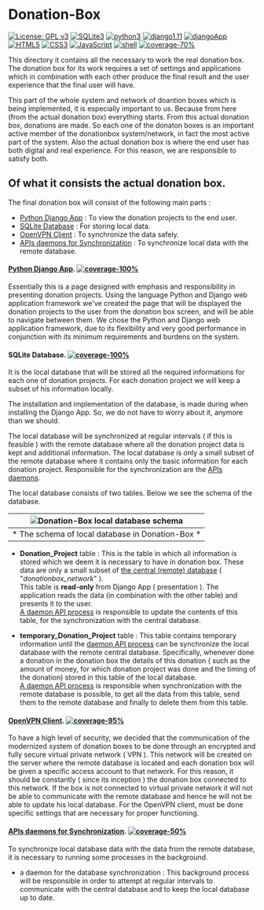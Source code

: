 # Donation-Box
[![License: GPL v3](https://img.shields.io/badge/License-GPL%20v3-blue.svg)](https://www.gnu.org/licenses/gpl-3.0)
[![SQLite3](https://img.shields.io/badge/Database-SQLite3-brightgreen.svg)](https://www.sqlite.org/)
[![python3](https://img.shields.io/badge/Python-3.x-blue.svg)](https://www.python.org/downloads/)
[![django1.11](https://img.shields.io/badge/Django-1.11.4-green.svg)](https://docs.djangoproject.com/en/1.11/releases/1.11.4/)
[![djangoApp](https://img.shields.io/badge/DjangoApp-v1-orange.svg)](https://github.com/eellak/gsoc17-donationbox/tree/master/Donation-Box/DjangoApp/donationProjects/presentation)
[![HTML5](https://img.shields.io/badge/HTML-5-red.svg)](https://www.w3.org/TR/html5/) [![CSS3](https://img.shields.io/badge/CSS-3-blue.svg)](https://www.w3.org/Style/CSS/Overview.en.html) [![JavaScript](https://img.shields.io/badge/Java-Script-yellow.svg)](https://www.javascript.com/) [![shell](https://img.shields.io/badge/other-Shell-orange.svg)](https://en.wikipedia.org/wiki/Shell_script)
[![coverage-70%](https://img.shields.io/badge/coverage-70%25-green.svg)](https://github.com/eellak/gsoc17-donationbox/tree/master/Donation-Box)


This directory it contains all the necessary to work the real donation box.<br>
The donation box for its work requires a set of settings and applications which in combination with each other produce the final result and the user experience that the final user will have.

This part of the whole system and network of doantion boxes which is being implemented, it is especially important to us. Because from here (from the actual donation box) everything starts. From this actual donation box, donations are made. So each one of the donaton boxes is an important active member of the donationbox system/network, in fact the most active part of the system.
Also the actual donation box is where the end user has both digital and real experience. For this reason, we are responsible to satisfy both.


## Of what it consists the actual donation box.
The final donation box will consist of the following main parts :
* [Python Django App](https://github.com/eellak/gsoc17-donationbox/tree/master/Donation-Box/DjangoApp) : To view the donation projects to the end user.
* [SQLite Database](https://github.com/eellak/gsoc17-donationbox/tree/master/Donation-Box#sqlite-database-) : For storing local data.
* [OpenVPN Client](https://github.com/eellak/gsoc17-donationbox/tree/master/Donation-Box/OpenVPN%20Client) : To synchronize the data safely.
* [APIs daemons for Synchronization](https://github.com/eellak/gsoc17-donationbox/tree/master/Donation-Box/APIs%20daemons%20for%20Synchronization) : To synchronize local data with the remote database.

#### [Python Django App](https://github.com/eellak/gsoc17-donationbox/tree/master/Donation-Box/DjangoApp). [![coverage-100%](https://img.shields.io/badge/coverage-100%25-brightgreen.svg)](https://github.com/eellak/gsoc17-donationbox/tree/master/Donation-Bo)
Essentially this is a page designed with emphasis and responsibility in presenting donation projects. Using the language Python and Django web application framework we've created the page that will be displayed the donation projects to the user from the donation box screen, and will be able to navigate between them.
We chose the Python and Django web application framework, due to its flexibility and very good performance in conjunction with its minimum requirements and burdens on the system.

<!-- [![Future](https://img.shields.io/badge/Feature-Future-red.svg)](https://github.com/eellak/gsoc17-donationbox/tree/master/Donation-Box) -->


#### SQLite Database. [![coverage-100%](https://img.shields.io/badge/coverage-100%25-brightgreen.svg)](https://github.com/eellak/gsoc17-donationbox/tree/master/Donation-Box)
It is the local database that will be stored all the required informations for each one of donation projects. For each donation project we will keep a subset of his information locally.

The installation and implementation of the database, is made during when installing the Django App. So, we do not have to worry about it, anymore than we should.

 The local database will be synchronized at regular intervals ( if this is feasible ) with the remote database where all the donation project data is kept and additional information. The local database is only a small subset of the remote database where it contains only the basic information for each donation project.
Responsible for the synchronization are the [APIs daemons](https://github.com/eellak/gsoc17-donationbox/tree/master/Donation-Box/APIs%20daemons%20for%20Synchronizatio).

The local database consists of two tables. Below we see the schema of the database.


| ![Donation-Box local database schema](https://raw.githubusercontent.com/eellak/gsoc17-donationbox/master/Donation-Box/sqlite_database.png) |
|:--:|
| * The schema of local database in Donation-Box * |

* **Donation_Project** table : This is the table in which all information is stored  which we deem it is necessary to have in donation box. These data are only a small subset of [the central (remote) database](https://github.com/eellak/gsoc17-donationbox/tree/master/Donation-Box) ( "*donationbox_network*" ).<br>
This table is **read-only** from Django App ( presentation ). The application reads the data (in combination with the other table) and presents it to the user. <br>
[A daemon API process](https://github.com/eellak/gsoc17-donationbox/tree/master/Donation-Box/APIs%20daemons%20for%20Synchronization) is responsible to update the contents of this table, for the synchronization with the central database.

* **temporary_Donation_Project** table : This table contains temporary information until the [daemon API process](https://github.com/eellak/gsoc17-donationbox/tree/master/Donation-Box/APIs%20daemons%20for%20Synchronization) can be synchronize the local database with the remote central database. Specifically, whenever done a donation in the donation box the details of this donation ( such as the amount of money, for which donation project was done and the timing of the donation) stored in this table of the local database. <br>
[A daemon API process](https://github.com/eellak/gsoc17-donationbox/tree/master/Donation-Box/APIs%20daemons%20for%20Synchronization) is responsible when synchronization with the remote database is possible, to get all the data from this table, send them to the remote database and finally to delete them from this table.

#### [OpenVPN Client](https://github.com/eellak/gsoc17-donationbox/tree/master/Donation-Box/OpenVPN%20Client).  [![coverage-95%](https://img.shields.io/badge/coverage-100%25-brightgreen.svg)](https://github.com/eellak/gsoc17-donationbox/tree/master/Donation-Box)
To have a high level of security, we decided that the communication of the modernized system of donation boxes to be done through an encrypted and fully secure virtual private network ( VPN ). This network will be created on the server where the remote database is located and each donation box will be given a specific access account to that network. For this reason, it should be constantly ( since its inception ) the donation box connected to this network.
If the box is not connected to virtual private network it will not be able to communicate with the remote database and hence he will not be able to update his local database.
For the OpenVPN client, must be done specific settings that are necessary for proper functioning.


#### [APIs daemons for Synchronization](https://github.com/eellak/gsoc17-donationbox/tree/master/Donation-Box/APIs%20daemons%20for%20Synchronization). [![coverage-50%](https://img.shields.io/badge/coverage-50%25-yellowgreen.svg)](https://github.com/eellak/gsoc17-donationbox/tree/master/Donation-Box)
To synchronize local database data with the data from the remote database, it is necessary to running some processes in the background.
* a daemon for the database synchronization : This background process will be responsible in order to attempt at regular intervals to communicate with the central database and to keep the local database up to date.
